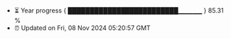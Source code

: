 - ⏳ Year progress { █████████████████████████▁▁▁▁▁ } 85.31 %
- ⏰ Updated on Fri, 08 Nov 2024 05:20:57 GMT

